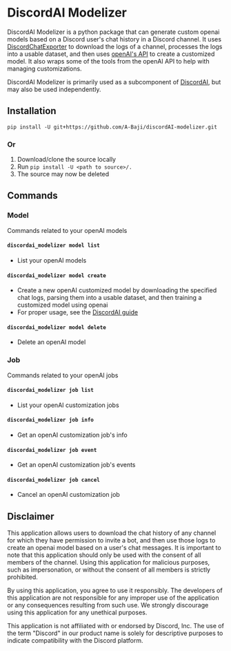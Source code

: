# DiscordAI Modelizer
DiscordAI Modelizer is a python package that can generate custom openai models based on a Discord user's chat history in a Discord channel. It uses [DiscordChatExporter](https://github.com/Tyrrrz/DiscordChatExporter) to download the logs of a channel, processes the logs into a usable dataset, and then uses [openAI's API](https://beta.openai.com/docs/introduction) to create a customized model. It also wraps some of the tools from the openAI API to help with managing customizations.

DiscordAI Modelizer is primarily used as a subcomponent of [DiscordAI](https://github.com/A-Baji/discordAI), but may also be used independently.

## Installation
`pip install -U git+https://github.com/A-Baji/discordAI-modelizer.git`
### Or
1. Download/clone the source locally
2. Run `pip install -U <path to source>/.`
3. The source may now be deleted

## Commands
### Model
Commands related to your openAI models
#### `discordai_modelizer model list`
* List your openAI models
#### `discordai_modelizer model create`
* Create a new openAI customized model by downloading the specified chat logs, parsing them into a usable dataset, and then training a customized model using openai
* For proper usage, see the [DiscordAI guide](https://github.com/A-Baji/discordAI#create-a-new-customized-openai-model)
#### `discordai_modelizer model delete`
* Delete an openAI model
### Job
Commands related to your openAI jobs
#### `discordai_modelizer job list`
* List your openAI customization jobs
#### `discordai_modelizer job info`
* Get an openAI customization job's info
#### `discordai_modelizer job event`
* Get an openAI customization job's events
#### `discordai_modelizer job cancel`
* Cancel an openAI customization job

## Disclaimer
This application allows users to download the chat history of any channel for which they have permission to invite a bot, and then use those logs to create an openai model based on a user's chat messages. It is important to note that this application should only be used with the consent of all members of the channel. Using this application for malicious purposes, such as impersonation, or without the consent of all members is strictly prohibited.

By using this application, you agree to use it responsibly. The developers of this application are not responsible for any improper use of the application or any consequences resulting from such use. We strongly discourage using this application for any unethical purposes.

This application is not affiliated with or endorsed by Discord, Inc. The use of the term "Discord" in our product name is solely for descriptive purposes to indicate compatibility with the Discord platform.